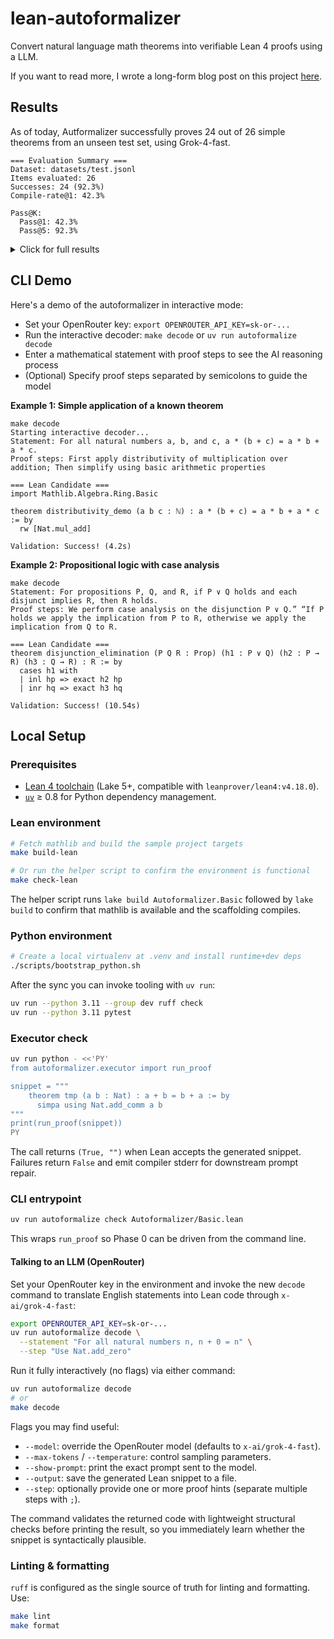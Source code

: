 # lean-autoformalizer

Convert natural language math theorems into verifiable Lean 4 proofs using a LLM.

If you want to read more, I wrote a long-form blog post on this project [here](https://ewoodbury.com/posts/2025-09-27_lean_autoformalizer/).

## Results

As of today, Autformalizer successfully proves 24 out of 26 simple theorems from an unseen test set, using Grok-4-fast.

```
=== Evaluation Summary ===
Dataset: datasets/test.jsonl
Items evaluated: 26
Successes: 24 (92.3%)
Compile-rate@1: 42.3%

Pass@K:
  Pass@1: 42.3%
  Pass@5: 92.3%
```


<details>
<summary>Click for full results</summary>

```
=== Evaluation Summary ===
Dataset: datasets/test.jsonl
Items evaluated: 26
Successes: 24 (92.3%)
Compile-rate@1: 42.3%

Pass@K:
  Pass@1: 42.3%
  Pass@5: 92.3%

Attempts per proof:
  mean=2.23, median=2.0, p90=4.5

Time per proof (s):
  mean=52.97, median=22.31, p90=162.67

Per-item outcomes:
✅ nat_succ_mul_expand :: attempts=1, success_rank=1, time=10.60s, pass[@1:Y @5:Y]
✅ eq_symm :: attempts=1, success_rank=1, time=4.26s, pass[@1:Y @5:Y]
✅ prop_and_left :: attempts=1, success_rank=1, time=4.05s, pass[@1:Y @5:Y]
✅ prop_and_right :: attempts=1, success_rank=1, time=3.96s, pass[@1:Y @5:Y]
✅ nat_add_right_cancel :: attempts=4, success_rank=8, time=80.62s, pass[@1:N @5:Y]
✅ nat_succ_lt_succ :: attempts=1, success_rank=1, time=6.69s, pass[@1:Y @5:Y]
✅ nat_zero_add_left :: attempts=1, success_rank=1, time=5.00s, pass[@1:Y @5:Y]
✅ list_reverse_reverse :: attempts=1, success_rank=1, time=6.09s, pass[@1:Y @5:Y]
✅ list_length_reverse :: attempts=4, success_rank=9, time=70.87s, pass[@1:N @5:Y]
✅ list_map_append :: attempts=3, success_rank=5, time=43.57s, pass[@1:N @5:Y]
✅ set_inter_assoc :: attempts=1, success_rank=1, time=10.86s, pass[@1:Y @5:Y]
✅ set_union_self :: attempts=2, success_rank=3, time=21.18s, pass[@1:N @5:Y]
✅ set_inter_self :: attempts=2, success_rank=2, time=20.38s, pass[@1:N @5:Y]
✅ int_mul_assoc :: attempts=1, success_rank=1, time=4.51s, pass[@1:Y @5:Y]
✅ int_distrib_left :: attempts=2, success_rank=3, time=78.94s, pass[@1:N @5:Y]
✅ int_neg_add :: attempts=5, success_rank=15, time=275.90s, pass[@1:N @5:Y]
✅ function_injective_comp :: attempts=4, success_rank=11, time=139.31s, pass[@1:N @5:Y]
❌ function_surjective_comp :: attempts=5, success_rank=-, time=186.02s, pass[@1:N @5:N]
✅ eq_congr_fun :: attempts=2, success_rank=2, time=23.83s, pass[@1:N @5:Y]
✅ eq_congr_arg :: attempts=2, success_rank=2, time=23.44s, pass[@1:N @5:Y]
✅ nat_succ_inj :: attempts=2, success_rank=4, time=35.26s, pass[@1:N @5:Y]
✅ nat_le_succ_self :: attempts=2, success_rank=3, time=30.39s, pass[@1:N @5:Y]
✅ nat_lt_succ_self :: attempts=1, success_rank=1, time=10.18s, pass[@1:Y @5:Y]
✅ prop_or_true :: attempts=1, success_rank=1, time=8.57s, pass[@1:Y @5:Y]
✅ nat_dvd_refl :: attempts=3, success_rank=6, time=85.59s, pass[@1:N @5:Y]
❌ nat_dvd_trans :: attempts=5, success_rank=-, time=187.06s, pass[@1:N @5:N]
✓ Tests and evaluation metrics completed
```
</details>

## CLI Demo

Here's a demo of the autoformalizer in interactive mode:
- Set your OpenRouter key: `export OPENROUTER_API_KEY=sk-or-...`
- Run the interactive decoder: `make decode` or `uv run autoformalize decode`
- Enter a mathematical statement with proof steps to see the AI reasoning process
- (Optional) Specify proof steps separated by semicolons to guide the model

**Example 1: Simple application of a known theorem**
```
make decode
Starting interactive decoder...
Statement: For all natural numbers a, b, and c, a * (b + c) = a * b + a * c.
Proof steps: First apply distributivity of multiplication over addition; Then simplify using basic arithmetic properties

=== Lean Candidate ===
import Mathlib.Algebra.Ring.Basic

theorem distributivity_demo (a b c : ℕ) : a * (b + c) = a * b + a * c := by
  rw [Nat.mul_add]

Validation: Success! (4.2s)
```

**Example 2: Propositional logic with case analysis**
```
make decode
Statement: For propositions P, Q, and R, if P ∨ Q holds and each disjunct implies R, then R holds.
Proof steps: We perform case analysis on the disjunction P ∨ Q.” “If P holds we apply the implication from P to R, otherwise we apply the implication from Q to R.

=== Lean Candidate ===
theorem disjunction_elimination (P Q R : Prop) (h1 : P ∨ Q) (h2 : P → R) (h3 : Q → R) : R := by
  cases h1 with
  | inl hp => exact h2 hp
  | inr hq => exact h3 hq

Validation: Success! (10.54s)
```

## Local Setup

### Prerequisites
- [Lean 4 toolchain](https://leanprover-community.github.io/get_started.html) (Lake 5+, compatible with `leanprover/lean4:v4.18.0`).
- [`uv`](https://github.com/astral-sh/uv) ≥ 0.8 for Python dependency management.

### Lean environment
```bash
# Fetch mathlib and build the sample project targets
make build-lean

# Or run the helper script to confirm the environment is functional
make check-lean
```
The helper script runs `lake build Autoformalizer.Basic` followed by `lake build` to confirm that mathlib is available and the scaffolding compiles.

### Python environment
```bash
# Create a local virtualenv at .venv and install runtime+dev deps
./scripts/bootstrap_python.sh
```
After the sync you can invoke tooling with `uv run`:
```bash
uv run --python 3.11 --group dev ruff check
uv run --python 3.11 pytest
```

### Executor check
```bash
uv run python - <<'PY'
from autoformalizer.executor import run_proof

snippet = """
    theorem tmp (a b : Nat) : a + b = b + a := by
      simpa using Nat.add_comm a b
"""
print(run_proof(snippet))
PY
```
The call returns `(True, "")` when Lean accepts the generated snippet. Failures return `False` and emit compiler stderr for downstream prompt repair.

### CLI entrypoint
```bash
uv run autoformalize check Autoformalizer/Basic.lean
```
This wraps `run_proof` so Phase 0 can be driven from the command line.

#### Talking to an LLM (OpenRouter)

Set your OpenRouter key in the environment and invoke the new `decode` command to translate
English statements into Lean code through `x-ai/grok-4-fast`:

```bash
export OPENROUTER_API_KEY=sk-or-...
uv run autoformalize decode \
  --statement "For all natural numbers n, n + 0 = n" \
  --step "Use Nat.add_zero"
```

Run it fully interactively (no flags) via either command:

```bash
uv run autoformalize decode
# or
make decode
```

Flags you may find useful:

- `--model`: override the OpenRouter model (defaults to `x-ai/grok-4-fast`).
- `--max-tokens` / `--temperature`: control sampling parameters.
- `--show-prompt`: print the exact prompt sent to the model.
- `--output`: save the generated Lean snippet to a file.
- `--step`: optionally provide one or more proof hints (separate multiple steps with `;`).

The command validates the returned code with lightweight structural checks before printing the
result, so you immediately learn whether the snippet is syntactically plausible.

### Linting & formatting
`ruff` is configured as the single source of truth for linting and formatting. Use:
```bash
make lint
make format
```
